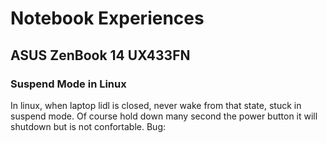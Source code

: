 # Notebook Experiences #

## ASUS ZenBook 14 UX433FN ##

### Suspend Mode in Linux ###
In linux, when laptop lidl is closed, never wake from that state, stuck in suspend mode. Of course hold down many second the power button it will shutdown but is not confortable.
Bug: 
